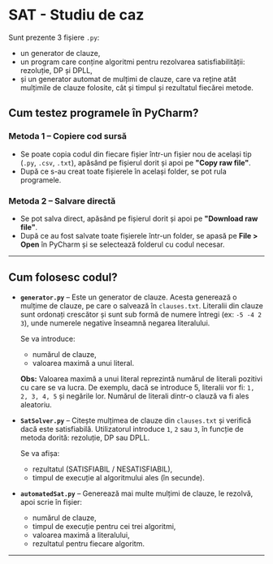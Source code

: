 # SAT - Studiu de caz

Sunt prezente 3 fișiere `.py`:

- un generator de clauze,
- un program care conține algoritmi pentru rezolvarea satisfiabilității: rezoluție, DP și DPLL,
- și un generator automat de mulțimi de clauze, care va reține atât mulțimile de clauze folosite, cât și timpul și rezultatul fiecărei metode.

## Cum testez programele în PyCharm?

### Metoda 1 – Copiere cod sursă
- Se poate copia codul din fiecare fișier într-un fișier nou de același tip (`.py`, `.csv`, `.txt`), apăsând pe fișierul dorit și apoi pe **"Copy raw file"**.
- După ce s-au creat toate fișierele în același folder, se pot rula programele.

### Metoda 2 – Salvare directă
- Se pot salva direct, apăsând pe fișierul dorit și apoi pe **"Download raw file"**.
- După ce au fost salvate toate fișierele într-un folder, se apasă pe **File > Open** în PyCharm și se selectează folderul cu codul necesar.

---

## Cum folosesc codul?

- **`generator.py`** – Este un generator de clauze. Acesta generează o mulțime de clauze, pe care o salvează în `clauses.txt`. Literalii din clauze sunt ordonați crescător și sunt sub formă de numere întregi (ex: `-5 -4 2 3`), unde numerele negative înseamnă negarea literalului.

  Se va introduce:
  - numărul de clauze,
  - valoarea maximă a unui literal.

  **Obs:** Valoarea maximă a unui literal reprezintă numărul de literali pozitivi cu care se va lucra. De exemplu, dacă se introduce 5, literalii vor fi: `1, 2, 3, 4, 5` și negările lor. Numărul de literali dintr-o clauză va fi ales aleatoriu.

- **`SatSolver.py`** – Citește mulțimea de clauze din `clauses.txt` și verifică dacă este satisfiabilă. Utilizatorul introduce `1`, `2` sau `3`, în funcție de metoda dorită: rezoluție, DP sau DPLL.

  Se va afișa:
  - rezultatul (SATISFIABIL / NESATISFIABIL),
  - timpul de execuție al algoritmului ales (în secunde).

- **`automatedSat.py`** – Generează mai multe mulțimi de clauze, le rezolvă, apoi scrie în fișier:
  - numărul de clauze,
  - timpul de execuție pentru cei trei algoritmi,
  - valoarea maximă a literalului,
  - rezultatul pentru fiecare algoritm.

---

